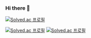 ### Hi there 👋

[![Solved.ac
프로필](http://mazassumnida.wtf/api/mini/generate_badge?boj=erua0919)](https://solved.ac/erua0919)




[![Solved.ac
프로필](http://mazassumnida.wtf/api/generate_badge?boj=erua0919)](https://solved.ac/erua0919)
[![Solved.ac
프로필](http://mazassumnida.wtf/api/v2/generate_badge?boj=erua0919)](https://solved.ac/erua0919)

<!--
**erua0919/erua0919** is a ✨ _special_ ✨ repository because its `README.md` (this file) appears on your GitHub profile.

Here are some ideas to get you started:

- 🔭 I’m currently working on ...
- 🌱 I’m currently learning ...
- 👯 I’m looking to collaborate on ...
- 🤔 I’m looking for help with ...
- 💬 Ask me about ...
- 📫 How to reach me: ...
- 😄 Pronouns: ...
- ⚡ Fun fact: ...
-->
